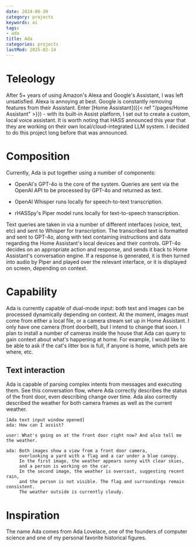 ```yaml
---
date: 2024-06-30
category: projects
keywords: ai
tags:
- ada
title: Ada
categories: projects
lastMod: 2025-02-14
---
```

# Teleology

After 5+ years of using Amazon's Alexa and Google's Assistant, I was left unsatisfied. Alexa is annoying at best. Google is constantly removing features from their Assistant. Enter [Home Assistant]({{< ref "/pages/Home Assistant" >}}) - with its built-in Assist platform, I set out to create a custom, local voice assistant. It is worth noting that HASS announced this year that they are working on their own local/cloud-integrated LLM system. I decided to do this project long before that was announced.

# Composition

Currently, Ada is put together using a number of components:

  + OpenAI's GPT-4o is the core of the system. Queries are sent via the OpenAI API to be processed by GPT-4o and returned as text.

  + OpenAI Whisper runs locally for speech-to-text transcription.

  + rHASSpy's Piper model runs locally for text-to-speech transcription.

Text queries are taken in via a number of different interfaces (voice, text, etc) and sent to Whisper for transcription. The transcribed text is formatted and sent to GPT-4o, along with text containing instructions and data regarding the Home Assistant's local devices and their controls. GPT-4o decides on an appropriate action and response, and sends it back to Home Assistant's conversation engine. If a response is generated, it is then turned into audio by Piper and played over the relevant interface, or it is displayed on screen, depending on context.

# Capability

Ada is currently capable of dual-mode input: both text and images can be processed dynamically depending on context. At the moment, images must come from either a local file, or a camera stream set up in Home Assistant. I only have one camera (front doorbell), but I intend to change that soon. I plan to install a number of cameras inside the house that Ada can query to gain context about what's happening at home. For example, I would like to be able to ask if the cat's litter box is full, if anyone is home, which pets are where, etc.

## Text interaction

Ada is capable of parsing complex intents from messages and executing them. See this conversation flow, where Ada correctly describes the status of the front door, even describing change over time. Ada also correctly described the weather for both camera frames as well as the current weather.

```text
[Ada text input window opened]
ada: How can I assist?

user: What's going on at the front door right now? And also tell me the weather.

ada: Both images show a view from a front door camera,
	 overlooking a yard with a flag and a car under a blue canopy.
	 In the first image, the weather appears sunny with clear skies,
     and a person is working on the car.
     In the second image, the weather is overcast, suggesting recent rain,
     and the person is not visible. The flag and surroundings remain consistent.
     The weather outside is currently cloudy.
```



# Inspiration

The name Ada comes from Ada Lovelace, one of the founders of computer science and one of my personal favorite historical figures.
